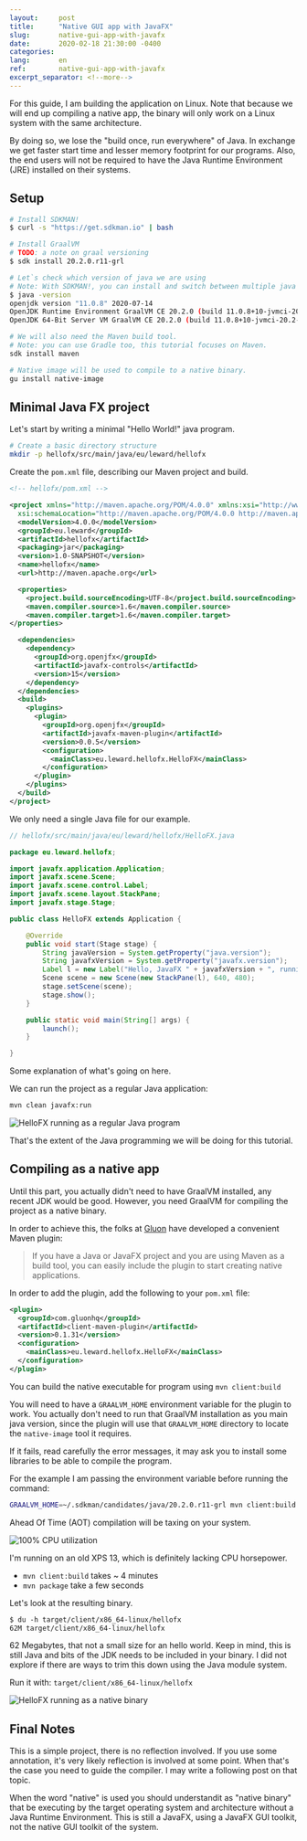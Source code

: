 ```yaml
---
layout:     post
title:      "Native GUI app with JavaFX"
slug:       native-gui-app-with-javafx
date:       2020-02-18 21:30:00 -0400
categories:
lang:       en
ref:        native-gui-app-with-javafx
excerpt_separator: <!--more-->
---
```


For this guide, I am building the application on Linux. Note that because we will end up compiling a native app, the binary will only work on a Linux system with the same architecture.

By doing so, we lose the "build once, run everywhere" of Java. In exchange we get faster start time and lesser memory footprint for our programs. Also, the end users will not be required to have the Java Runtime Environment (JRE) installed on their systems.

<!--more-->

## Setup

```bash
# Install SDKMAN!
$ curl -s "https://get.sdkman.io" | bash

# Install GraalVM
# TODO: a note on graal versioning
$ sdk install 20.2.0.r11-grl

# Let`s check which version of java we are using
# Note: With SDKMAN!, you can install and switch between multiple java versions
$ java -version
openjdk version "11.0.8" 2020-07-14
OpenJDK Runtime Environment GraalVM CE 20.2.0 (build 11.0.8+10-jvmci-20.2-b03)
OpenJDK 64-Bit Server VM GraalVM CE 20.2.0 (build 11.0.8+10-jvmci-20.2-b03, mixed mode, sharing)

# We will also need the Maven build tool.
# Note: you can use Gradle too, this tutorial focuses on Maven.
sdk install maven

# Native image will be used to compile to a native binary.
gu install native-image
```

## Minimal Java FX project

Let's start by writing a minimal "Hello World!" java program.

```bash
# Create a basic directory structure
mkdir -p hellofx/src/main/java/eu/leward/hellofx
```

Create the `pom.xml` file, describing our Maven project and build.

```xml
<!-- hellofx/pom.xml -->

<project xmlns="http://maven.apache.org/POM/4.0.0" xmlns:xsi="http://www.w3.org/2001/XMLSchema-instance"
  xsi:schemaLocation="http://maven.apache.org/POM/4.0.0 http://maven.apache.org/maven-v4_0_0.xsd">
  <modelVersion>4.0.0</modelVersion>
  <groupId>eu.leward</groupId>
  <artifactId>hellofx</artifactId>
  <packaging>jar</packaging>
  <version>1.0-SNAPSHOT</version>
  <name>hellofx</name>
  <url>http://maven.apache.org</url>

  <properties>
    <project.build.sourceEncoding>UTF-8</project.build.sourceEncoding>
    <maven.compiler.source>1.6</maven.compiler.source>
    <maven.compiler.target>1.6</maven.compiler.target>
</properties>

  <dependencies>
    <dependency>
      <groupId>org.openjfx</groupId>
      <artifactId>javafx-controls</artifactId>
      <version>15</version>
    </dependency>
  </dependencies>
  <build>
    <plugins>
      <plugin>
        <groupId>org.openjfx</groupId>
        <artifactId>javafx-maven-plugin</artifactId>
        <version>0.0.5</version>
        <configuration>
          <mainClass>eu.leward.hellofx.HelloFX</mainClass>
        </configuration>
      </plugin>
    </plugins>
  </build>
</project>
```

We only need a single Java file for our example.

```java
// hellofx/src/main/java/eu/leward/hellofx/HelloFX.java

package eu.leward.hellofx;

import javafx.application.Application;
import javafx.scene.Scene;
import javafx.scene.control.Label;
import javafx.scene.layout.StackPane;
import javafx.stage.Stage;

public class HelloFX extends Application {

    @Override
    public void start(Stage stage) {
        String javaVersion = System.getProperty("java.version");
        String javafxVersion = System.getProperty("javafx.version");
        Label l = new Label("Hello, JavaFX " + javafxVersion + ", running on Java " + javaVersion + ".");
        Scene scene = new Scene(new StackPane(l), 640, 480);
        stage.setScene(scene);
        stage.show();
    }

    public static void main(String[] args) {
        launch();
    }

}
```

Some explanation of what's going on here.

We can run the project as a regular Java application: 

```bash
mvn clean javafx:run
```

![HelloFX running as a regular Java program](/assets/2020-10-18-native-gui-app-with-javafx/run-regular-java.png)

That's the extent of the Java programming we will be doing for this tutorial.

## Compiling as a native app

Until this part, you actually didn't need to have GraalVM installed, any recent JDK would be good. However, you need GraalVM for compiling the project as a native binary. 

In order to achieve this, the folks at [Gluon](https://gluonhq.com/) have developed a convenient Maven plugin: 

> If you have a Java or JavaFX project and you are using Maven as a build tool, you can easily include the plugin to start creating native applications.

In order to add the plugin, add the following to your `pom.xml` file:

```xml
<plugin>
  <groupId>com.gluonhq</groupId>
  <artifactId>client-maven-plugin</artifactId>
  <version>0.1.31</version>
  <configuration>
    <mainClass>eu.leward.hellofx.HelloFX</mainClass>
  </configuration>
</plugin>
```

You can build the native executable for program using `mvn client:build`

You will need to have a `GRAALVM_HOME` environment variable for the plugin to work. You actually don't need to run that GraalVM installation as you main java version, since the plugin will use that `GRAALVM_HOME` directory to locate the `native-image` tool it requires.

If it fails, read carefully the error messages, it may ask you to install some libraries to be able to compile the program.

For the example I am passing the environment variable before running the command: 

```bash
GRAALVM_HOME=~/.sdkman/candidates/java/20.2.0.r11-grl mvn client:build
```

Ahead Of Time (AOT) compilation will be taxing on your system. 

![100% CPU utilization](/assets/2020-10-18-native-gui-app-with-javafx/cpu-usage.png)

I'm running on an old XPS 13, which is definitely lacking CPU horsepower.

- `mvn client:build` takes ~ 4 minutes
- `mvn package` take a few seconds

Let's look at the resulting binary.

```xml
$ du -h target/client/x86_64-linux/hellofx 
62M	target/client/x86_64-linux/hellofx
```

62 Megabytes, that not a small size for an hello world. Keep in mind, this is still Java and bits of the JDK needs to be included in your binary. I did not explore if there are ways to trim this down using the Java module system. 

Run it with: `target/client/x86_64-linux/hellofx`

![HelloFX running as a native binary](/assets/2020-10-18-native-gui-app-with-javafx/run-compiled.png)

## Final Notes

This is a simple project, there is no reflection involved. If you use some annotation, it's very likely reflection is involved at some point. When that's the case you need to guide the compiler. I may write a following post on that topic.

When the word "native" is used you should understandit as "native binary" that be executing by the target operating system and architecture without a Java Runtime Environment. This is still a JavaFX, using a JavaFX GUI toolkit, not the native GUI toolkit of the system.
